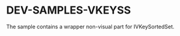 DEV-SAMPLES-VKEYSS
==================

The sample contains a wrapper non-visual part for IVKeySortedSet.
